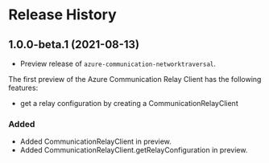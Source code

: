 # Release History

## 1.0.0-beta.1 (2021-08-13)
- Preview release of `azure-communication-networktraversal`.

The first preview of the Azure Communication Relay Client has the following features:

- get a relay configuration by creating a CommunicationRelayClient

### Added
- Added CommunicationRelayClient in preview.
- Added CommunicationRelayClient.getRelayConfiguration in preview.

